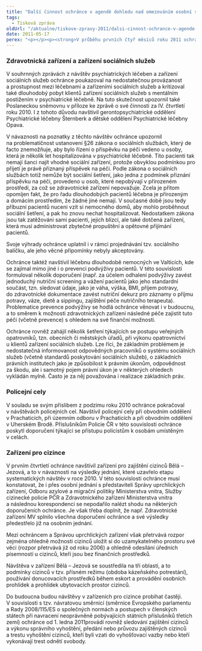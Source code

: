 ```yaml
---
title: "Další činnost ochránce v agendě dohledu nad omezováním osobní svobody"
tags:
  - Tisková zpráva
oldUrl: "/aktualne/tiskove-zpravy-2011/dalsi-cinnost-ochrance-v-agende-dohledu-nad-omezovanim-osobni-svobody"
date: 2011-05-17
perex: "<p></p><p><strong>V průběhu prvních čtyř měsíců roku 2011 ochránce zjišťoval realizaci některých opatření k nápravě v dříve navštívených zařízeních omezujících osobní svobodu. Znovu proto provedl návštěvy v psychiatrické léčebně, léčebně dlouhodobě nemocných, pokračoval v návštěvách policejních cel a zaměřil se rovněž na dosud nerealizovaná opatření v zařízeních pro cizince.</strong></p>"
---
```


<!-- imported from the old website -->

<h3><strong>Zdravotnická zařízení a zařízení sociálních služeb</strong></h3><p>V souhrnných zprávách z návštěv psychiatrických léčeben a zařízení sociálních služeb ochránce poukazoval na nedostatečnou provázanost a prostupnost mezi léčebnami a zařízeními sociálních služeb a kritizoval také dlouhodobý pobyt klientů zařízení sociálních služeb s mentálním postižením v psychiatrické léčebně. Na tuto skutečnost upozornil také Poslaneckou sněmovnu v příloze ke zprávě o své činnosti za IV. čtvrtletí roku 2010. I z tohoto důvodu navštívil gerontopsychiatrické oddělení Psychiatrické léčebny Šternberk a dětské oddělení Psychiatrické léčebny Opava. </p><p>V návaznosti na poznatky z těchto návštěv ochránce upozornil na problematičnost ustanovení §26 zákona o sociálních službách, který de facto znemožňuje, aby bylo řízení o příspěvku na péči vedeno u osoby, která je několik let hospitalizována v psychiatrické léčebně. Tito pacienti tak nemají šanci najít vhodné sociální zařízení, protože obvyklou podmínkou pro přijetí je právě přiznaný příspěvek na péči. Podle zákona o sociálních službách totiž nemůže být sociální šetření, jako jedna z podmínek přiznání příspěvku na péči, provedeno u osob, které nepobývají v přirozeném prostředí, za což se zdravotnické zařízení nepovažuje. Zcela je přitom opomíjen fakt, že pro řadu dlouhodobých pacientů léčebna je přirozeným a domácím prostředím, že žádné jiné nemají. V současné době jsou tedy příbuzní pacientů nuceni vzít si nemocného domů, aby mohlo proběhnout sociální šetření, a pak ho znovu nechat hospitalizovat. Nedostatkem zákona jsou tak zatěžováni sami pacienti, jejich blízcí, ale také dotčená zařízení, která musí administrovat zbytečné propuštění a opětovné přijímání pacientů.</p><p>Svoje výhrady ochránce uplatnil i v rámci projednávání tzv. sociálního balíčku, ale jeho věcné připomínky nebyly akceptovány.</p><p>Ochránce taktéž navštívil léčebnu dlouhodobě nemocných ve Valticích, kde se zajímal mimo jiné i o prevenci podvýživy pacientů. V této souvislosti formuloval několik doporučení (např. za účelem odhalení podvýživy zavést jednoduchý nutriční screening a vážení pacientů jako jeho standardní součást, tzn. sledovat údaje, jako je váha, výška, BMI, příjem potravy, do zdravotnické dokumentace zavést nutriční dekurz pro záznamy o příjmu potravy, váze, dietě a sippingu, zajištění péče nutričního terapeuta). Problematice prevence podvýživy se hodlá ochránce věnovat i v budoucnu, a to směrem k možnosti zdravotnických zařízení následné péče zajistit tuto péči (včetně prevence) s ohledem na své finanční možnosti.</p><p>Ochránce rovněž zahájil několik šetření týkajících se postupu veřejných opatrovníků, tzn. obecních či městských úřadů, při výkonu opatrovnictví u klientů zařízení sociálních služeb. Lze říci, že základním problémem je nedostatečná informovanost odpovědných pracovníků o systému sociálních služeb (včetně standardů poskytování sociálních služeb), o základních právních institutech jako je způsobilost k právním úkonům, odpovědnost za škodu, ale i samotný pojem právní úkon je v některých ohledech vykládán mylně. Často je za něj považována i realizace základních práv.</p><h3><strong>Policejní cely</strong></h3><p>V souladu se svým příslibem z podzimu roku 2010 ochránce pokračoval v návštěvách policejních cel. Navštívil policejní cely při obvodním oddělení v Prachaticích, při územním odboru v Prachaticích a při obvodním oddělení v Uherském Brodě. Příslušníkům Policie ČR v této souvislosti ochránce poskytl doporučení týkající se přístupu policistům k osobám umístěným v celách.</p><h3><strong>Zařízení pro cizince</strong></h3><p>V prvním čtvrtletí ochránce navštívil zařízení pro zajištění cizinců Bělá – Jezová, a to v návaznosti na výsledky jednání, které uzavřelo etapu systematických návštěv v roce 2010. V této souvislosti ochránce musí konstatovat, že i přes osobní jednání s představiteli Správy uprchlických zařízení, Odboru azylové a migrační politiky Ministerstva vnitra, Služby cizinecké policie PČR a Zdravotnického zařízení Ministerstva vnitra a následnou korespondenci se nepodařilo nalézt shodu na některých doporučeních ochránce. Je však třeba doplnit, že např. Zdravotnické zařízení MV splnilo všechna doporučení ochránce a své výsledky předestřelo již na osobním jednání.</p><p>Mezi ochráncem a Správou uprchlických zařízení však přetrvává rozpor zejména ohledně možnosti cizinců uložit si do uzamykatelného prostoru své věci (rozpor přetrvává již od roku 2006) a ohledně odesílání úředních písemností u cizinců, kteří jsou bez finančních prostředků.</p><p>Návštěva v zařízení Bělá – Jezová se soustředila na tři oblasti, a to podmínky cizinců v tzv. přísném režimu (obdoba kázeňského potrestání), používání donucovacích prostředků během eskort a provádění osobních prohlídek a prohlídek ubytovacích prostor cizinců.</p><p>Do budoucna budou návštěvy v zařízeních pro cizince probíhat častěji. V souvislosti s tzv. návratovou směrnicí (směrnice Evropského parlamentu a Rady 2008/115/ES o společných normách a postupech v členských státech při navracení neoprávněně pobývajících státních příslušníků třetích zemí) ochránce od 1. ledna 2011provádí rovněž sledování zajištění cizinců a výkonu správního vyhoštění, předání nebo průvozu zajištěných cizinců a trestu vyhoštění cizinců, kteří byli vzati do vyhošťovací vazby nebo kteří vykonávají trest odnětí svobody.</p>
